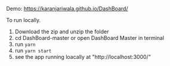 

Demo: https://karanjariwala.github.io/DashBoard/

To run locally.

1. Download the zip and unzip the folder
2. cd DashBoard-master or open DashBoard Master in terminal
3. run `yarn`
4. run `yarn start` 
5. see the app running loacally at "http://localhost:3000/"

